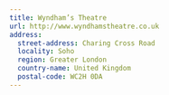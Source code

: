 ```yaml
---
title: Wyndham’s Theatre
url: http://www.wyndhamstheatre.co.uk
address:
  street-address: Charing Cross Road
  locality: Soho
  region: Greater London
  country-name: United Kingdom
  postal-code: WC2H 0DA
---
```

